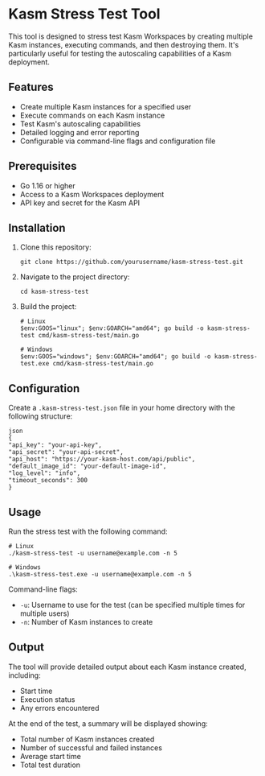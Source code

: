 # Kasm Stress Test Tool

This tool is designed to stress test Kasm Workspaces by creating multiple Kasm instances, executing commands, and then destroying them. It's particularly useful for testing the autoscaling capabilities of a Kasm deployment.

## Features

- Create multiple Kasm instances for a specified user
- Execute commands on each Kasm instance
- Test Kasm's autoscaling capabilities
- Detailed logging and error reporting
- Configurable via command-line flags and configuration file

## Prerequisites

- Go 1.16 or higher
- Access to a Kasm Workspaces deployment
- API key and secret for the Kasm API

## Installation

1. Clone this repository:
   ```
   git clone https://github.com/yourusername/kasm-stress-test.git
   ```
2. Navigate to the project directory:
   ```
   cd kasm-stress-test
   ```
3. Build the project:
   ```
   # Linux
   $env:GOOS="linux"; $env:GOARCH="amd64"; go build -o kasm-stress-test cmd/kasm-stress-test/main.go

   # Windows
   $env:GOOS="windows"; $env:GOARCH="amd64"; go build -o kasm-stress-test.exe cmd/kasm-stress-test/main.go
   ```

## Configuration

Create a `.kasm-stress-test.json` file in your home directory with the following structure:

```
json
{
"api_key": "your-api-key",
"api_secret": "your-api-secret",
"api_host": "https://your-kasm-host.com/api/public",
"default_image_id": "your-default-image-id",
"log_level": "info",
"timeout_seconds": 300
}
```

## Usage

Run the stress test with the following command:

```
# Linux
./kasm-stress-test -u username@example.com -n 5

# Windows
.\kasm-stress-test.exe -u username@example.com -n 5
```

Command-line flags:
- `-u`: Username to use for the test (can be specified multiple times for multiple users)
- `-n`: Number of Kasm instances to create

## Output

The tool will provide detailed output about each Kasm instance created, including:
- Start time
- Execution status
- Any errors encountered

At the end of the test, a summary will be displayed showing:
- Total number of Kasm instances created
- Number of successful and failed instances
- Average start time
- Total test duration